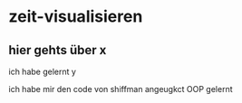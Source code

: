 # zeit-visualisieren
## hier gehts über x
ich habe gelernt y

ich habe mir den code von shiffman angeugkct OOP gelernt
